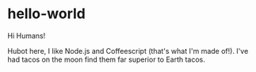 # hello-world

Hi Humans!

Hubot here, I like Node.js and Coffeescript (that's what I'm made of!).
I've had tacos on the moon find them far superior to Earth tacos.
